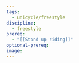 ```yaml
---
tags:
  - unicycle/freestyle
discipline:
  - freestyle
prereq:
  - "[[Stand up riding]]"
optional-prereq: 
image:
---
```

